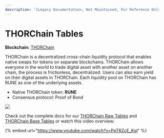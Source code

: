 ```yaml
---
description: '[Legacy Documentation, Not Maintained, For Reference Only]'
---
```


# THORChain Tables

**Blockchain:** [THORChain](https://thorchain.org/)

THORChain is a decentralized cross-chain liquidity protocol that enables native swaps for tokens on separate blockchains. THORChain allows everyone in the world to trade digital asset with another asset on another chain, the process is frictionless, decentralized. Users can also earn yield on their digital assets in THORChain. Each liquidity pool on THORChain has RUNE as one of the underlying assets.&#x20;

* Native THORChain token: **RUNE**
* Consensus protocol: Proof of Bond&#x20;

![](https://lh5.googleusercontent.com/vUNT-ck46AT2GM6zYtoKTimICi1-nAHZ0RsQs2nuyAL85Da4w07FTvs5qMa-Venw\_MiwwZjDgVFqG7vbxoeFw7tNAUpEVZ7MGP0OnYLzsIr8F5G-wnDDYJKngGh2n8RXVFkgXpWs)

Check out the complete docs for our [THORChain Raw Tables](thorchain-raw-table/) and [THORChain Base Tables](thorchain-base-table/) or watch this video overview:

{% embed url="https://www.youtube.com/watch?v=PpTRZcE_KgI" %}

